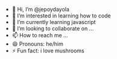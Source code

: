 - 👋 Hi, I’m @jepoydayola
- 👀 I’m interested in learning how to code
- 🌱 I’m currently learning javascript
- 💞️ I’m looking to collaborate on ...
- 📫 How to reach me ...
- 😄 Pronouns: he/him
- ⚡ Fun fact: i love mushrooms

<!---
jepoydayola/jepoydayola is a ✨ special ✨ repository because its `README.md` (this file) appears on your GitHub profile.
You can click the Preview link to take a look at your changes.
--->
